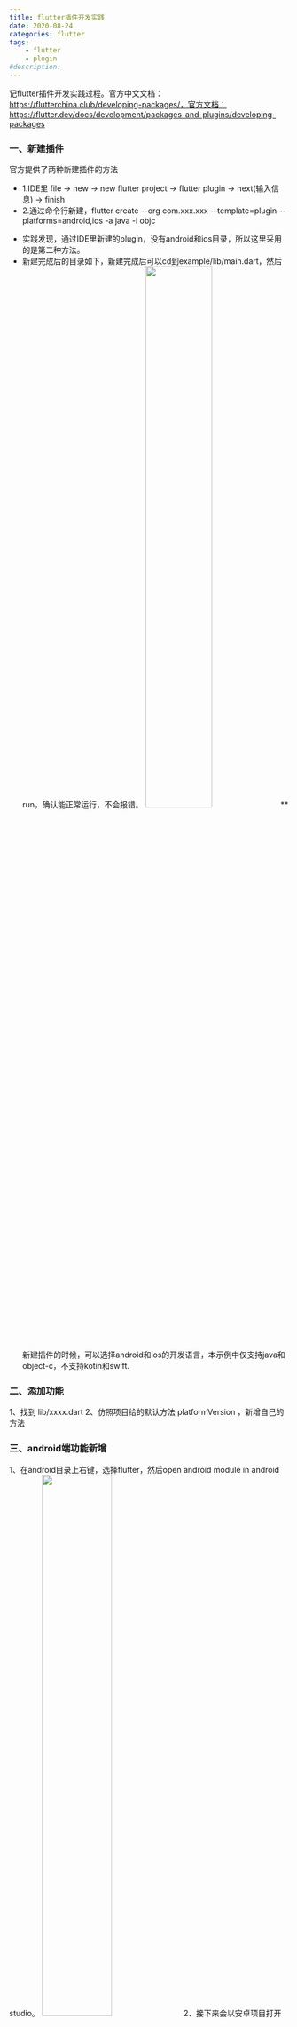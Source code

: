 ```yaml
---
title: flutter插件开发实践
date: 2020-08-24
categories: flutter
tags: 
    - flutter
    - plugin
#description:
---
```


记flutter插件开发实践过程。官方中文文档：https://flutterchina.club/developing-packages/，官方文档：https://flutter.dev/docs/development/packages-and-plugins/developing-packages
<!-- more -->

### 一、新建插件
官方提供了两种新建插件的方法
+ 1.IDE里 file -> new -> new flutter project -> flutter plugin -> next(输入信息) -> finish
+ 2.通过命令行新建，flutter create --org com.xxx.xxx --template=plugin --platforms=android,ios -a java -i objc <plugin name>
 - 实践发现，通过IDE里新建的plugin，没有android和ios目录，所以这里采用的是第二种方法。
 - 新建完成后的目录如下，新建完成后可以cd到example/lib/main.dart，然后run，确认能正常运行，不会报错。
   <img src="/flutter插件开发实践/flutter_plugin.png" width="50%">
** 新建插件的时候，可以选择android和ios的开发语言，本示例中仅支持java和object-c，不支持kotin和swift.

### 二、添加功能
1、找到 lib/xxxx.dart
2、仿照项目给的默认方法 platformVersion ，新增自己的方法

### 三、android端功能新增
1、在android目录上右键，选择flutter，然后open android module in android studio。
    <img src="/flutter插件开发实践/flutter_plugin_2.png" width="50%">
2、接下来会以安卓项目打开android下面的目录（直接在插件项目里编辑安卓原生代码会报很多错误，并且没有自动补全提示）
3、添加自己的代码逻辑（这里涉及到安卓原生开发）
    + manifests/AndroidManifest.xml里面添加权限（如果有需要）
    + java/com.xxx.xxx/xxxPlugin里面添加逻辑代码
    + Gradle Scripts/build.gradle里添加第三方依赖（如果有，具体可以参照第三方文档）
4、完成后点击操作栏的额 make project（绿色的🔨），等待构建完成
5、回到插件项目，在example/lib/main.dart里加上测试代码，看功能是否ok

### 四、ios端功能新增
1、在ios目录上右键，选择flutter，然后open ios module in xcode。
    <img src="/flutter插件开发实践/flutter_plugin_3.png" width="50%">
2、接下来会以ios项目打开ios下面的目录
3、添加自己的代码逻辑（这里涉及到ios原生开发）
    + Pods/Development Pods/<plugin name>/Pod/xxx.podspec里面添加依赖（如果有需要）
    + Pods/Development Pods/<plugin name>/....../Classes/xxx.m里面添加逻辑代码
4、回到插件项目，在example/lib/main.dart里加上测试代码，看功能是否ok

### 五、发布到pub.dev
1、确保pubspec.yaml、README.md、CHANGELOG.md、LICENSE都正确填写，然后执行下面命令检查是否有错误。
```bash
flutter packages pub publish --dry-run
```
2、检查无误后，执行下面命令发布。
```bash
flutter packages pub publish
```

** 发布过程中，可能遇到一直卡在 Authorization received, processing... ，解决方案如下：
   + 首先打开shadow sockets，然后在terminal里开启代理：
   ```bash
   export http_proxy=http://127.0.0.1:1087;
   export https_proxy=http://127.0.0.1:1087;
   ```
   + 如果开了代理还是不行，可以试试将地址指向官方的。
   ```bash
   flutter packages pub publish --server=https://pub.dartlang.org
   ```

#### 参考网站
    <https://edu.csdn.net/course/play/23392/265119>
    <https://www.jianshu.com/p/46957915a909>
    <https://www.jianshu.com/p/5f1d65465bca>
    <https://www.jianshu.com/p/4bf045fd21f5>
    <https://blog.csdn.net/youtiankeng/article/details/107825986>